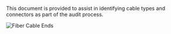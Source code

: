 This document is provided to assist in identifying cable types and connectors as part of the audit process.

![Fiber Cable Ends](/img/FiberOpticConnectors.jpg)


